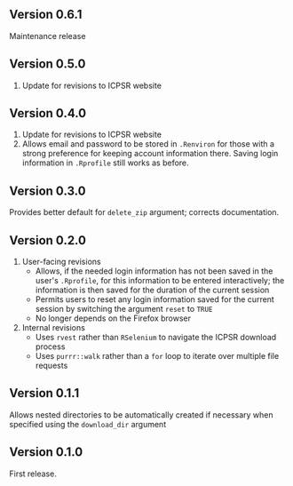 ## Version 0.6.1
Maintenance release

## Version 0.5.0
1. Update for revisions to ICPSR website

## Version 0.4.0
1. Update for revisions to ICPSR website
1. Allows email and password to be stored in `.Renviron` for those with a strong preference for keeping account information there.  Saving login information in `.Rprofile` still works as before.

## Version 0.3.0
Provides better default for `delete_zip` argument; corrects documentation.

## Version 0.2.0
1. User-facing revisions
    + Allows, if the needed login information has not been saved in the user's `.Rprofile`, for this information to be entered interactively; the information is then saved for the duration of the current session
    + Permits users to reset any login information saved for the current session by switching the argument `reset` to `TRUE`
    + No longer depends on the Firefox browser
1. Internal revisions
    + Uses `rvest` rather than `RSelenium` to navigate the ICPSR download process
    + Uses `purrr::walk` rather than a `for` loop to iterate over multiple file requests

## Version 0.1.1
Allows nested directories to be automatically created if necessary when specified using the `download_dir` argument

## Version 0.1.0
First release.
